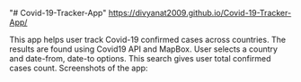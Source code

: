"# Covid-19-Tracker-App" 
https://divyanat2009.github.io/Covid-19-Tracker-App/

This app helps user track Covid-19 confirmed cases across countries.
The results are found using Covid19 API and MapBox.
User selects a country and date-from, date-to options. This search gives user total confirmed cases count.
Screenshots of the app:


